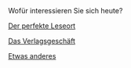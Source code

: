 <link rel="stylesheet" href="/Buchstadt-Leipzig/css/style.css">
<style>
.bgimg {
  background-image: url("https://upload.wikimedia.org/wikipedia/commons/1/1d/Leipzig_1804_Der_Markt_aus_der_Petersstrasse.jpg");
}
</style>

<div class="bgimg" style="background-position: right 0px top -100px;">
  <div class="question">
  <span class="border">Wofür interessieren Sie sich heute?</span>
  </div>
  <div class="choices">
  <p><a href="w1.html" class="button border">Der perfekte Leseort</a></p>
  <p><a href="w2.html" class="button border">Das Verlagsgeschäft</a></p>
  <p><a href="w3.html" class="button border">Etwas anderes</a></p>
  </div>
</div>
